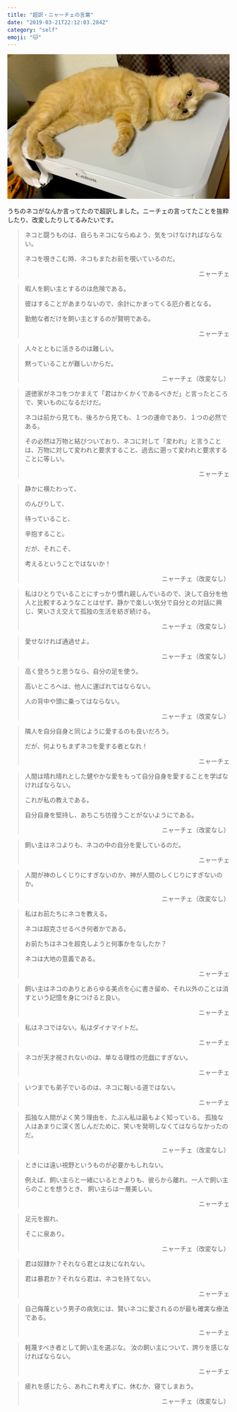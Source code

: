 ```yaml
---
title: "超訳・ニャーチェの言葉"
date: "2019-03-21T22:12:03.284Z"
category: "self"
emoji: "🐱"
---
```


![ネコ](2019-03-21-12-20-12.png)

うちのネコがなんか言ってたので超訳しました。ニーチェの言ってたことを抜粋したり、改変したりしてるみたいです。

> ネコと闘うものは、自らもネコにならぬよう、気をつけなければならない。
> 
> ネコを覗きこむ時、ネコもまたお前を覗いているのだ。
> <div style="text-align: right;">ニャーチェ</div>



> 暇人を飼い主とするのは危険である。
> 
> 彼はすることがあまりないので、余計にかまってくる厄介者となる。
>
> 勤勉な者だけを飼い主とするのが賢明である。
> <div style="text-align: right;">ニャーチェ</div>


> 人々とともに活きるのは難しい。
> 
> 黙っていることが難しいからだ。
>  <div style="text-align: right;">ニャーチェ（改変なし）</div>


> 道徳家がネコをつかまえて「君はかくかくであるべきだ」と言ったところで、笑いものになるだけだ。
>
> ネコは前から見ても、後ろから見ても、１つの運命であり、１つの必然である。
> 
> その必然は万物と結びついており、ネコに対して「変われ」と言うことは、万物に対して変われと要求すること、過去に遡って変われと要求することに等しい。
> <div style="text-align: right;">ニャーチェ</div>

> 静かに横たわって、
> 
> のんびりして、
> 
> 待っていること、
>
> 辛抱すること。
>
> 
> だが、それこそ、
> 
> 考えるということではないか！
> <div style="text-align: right;">ニャーチェ（改変なし）</div>



> 私はひとりでいることにすっかり慣れ親しんでいるので、決して自分を他人と比較するようなことはせず、静かで楽しい気分で自分との対話に興じ、笑いさえ交えて孤独の生活を紡ぎ続ける。
> <div style="text-align: right;">ニャーチェ（改変なし）</div>

> 愛せなければ通過せよ。
> <div style="text-align: right;">ニャーチェ（改変なし）</div>


> 高く登ろうと思うなら、自分の足を使う。
> 
> 高いところへは、他人に運ばれてはならない。
> 
> 人の背中や頭に乗ってはならない。
> <div style="text-align: right;">ニャーチェ（改変なし）</div>

> 隣人を自分自身と同じように愛するのも良いだろう。
> 
> だが、何よりもまずネコを愛する者となれ！
> <div style="text-align: right;">ニャーチェ</div>




> 人間は晴れ晴れとした健やかな愛をもって自分自身を愛することを学ばなければならない。
>
> これが私の教えである。
> 
> 自分自身を堅持し、あちこち彷徨うことがないようにである。
>  <div style="text-align: right;">ニャーチェ（改変なし）</div>


> 飼い主はネコよりも、ネコの中の自分を愛しているのだ。
> <div style="text-align: right;">ニャーチェ</div>


> 人間が神のしくじりにすぎないのか、神が人間のしくじりにすぎないのか。
> <div style="text-align: right;">ニャーチェ（改変なし）</div>

> 私はお前たちにネコを教える。
> 
> ネコは超克させるべき何者かである。
> 
> お前たちはネコを超克しようと何事かをなしたか？
> 
> ネコは大地の意義である。
> <div style="text-align: right;">ニャーチェ</div>

> 飼い主はネコのありとあらゆる美点を心に書き留め、それ以外のことは消すという記憶を身につけると良い。
> <div style="text-align: right;">ニャーチェ</div>


> 私はネコではない。私はダイナマイトだ。
> <div style="text-align: right;">ニャーチェ</div>

> ネコが天才視されないのは、単なる理性の児戯にすぎない。
> 
> <div style="text-align: right;">ニャーチェ</div>

> いつまでも弟子でいるのは、ネコに報いる道ではない。
> <div style="text-align: right;">ニャーチェ</div>


> 孤独な人間がよく笑う理由を、たぶん私は最もよく知っている。
> 孤独な人はあまりに深く苦しんだために、笑いを発明しなくてはならなかったのだ。
> <div style="text-align: right;">ニャーチェ（改変なし）</div>


> ときには遠い視野というものが必要かもしれない。
> 
> 例えば、飼い主らと一緒にいるときよりも、彼らから離れ、一人で飼い主らのことを想うとき、
飼い主らは一層美しい。
> <div style="text-align: right;">ニャーチェ</div>

> 足元を掘れ、
> 
> そこに泉あり。
> <div style="text-align: right;">ニャーチェ（改変なし）</div>



> 君は奴隷か？それなら君とは友になれない。
> 
> 君は暴君か？それなら君は、ネコを持てない。
> <div style="text-align: right;">ニャーチェ</div>

> 自己侮蔑という男子の病気には、賢いネコに愛されるのが最も確実な療法である。
> <div style="text-align: right;">ニャーチェ</div>


> 軽蔑すべき者として飼い主を選ぶな。
> 汝の飼い主について、誇りを感じなければならない。
>
> <div style="text-align: right;">ニャーチェ</div>


> 疲れを感じたら、あれこれ考えずに、休むか、寝てしまおう。
> <div style="text-align: right;">ニャーチェ（改変なし）</div>

